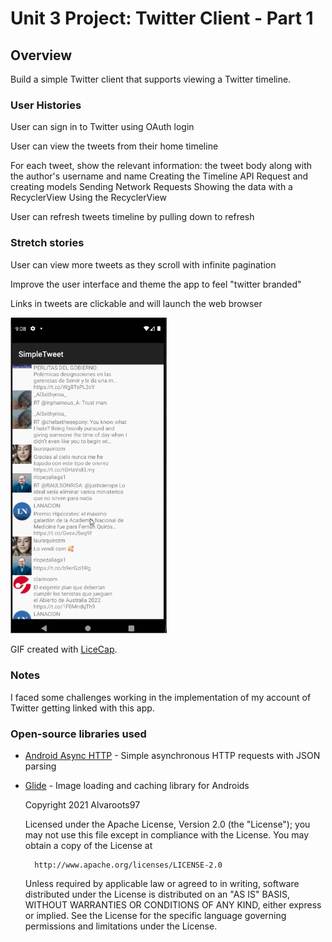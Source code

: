 # Unit 3 Project: Twitter Client - Part 1

## Overview
Build a simple Twitter client that supports viewing a Twitter timeline.

### User Histories

User can sign in to Twitter using OAuth login

User can view the tweets from their home timeline

For each tweet, show the relevant information: the tweet body along with the author's username and name
 Creating the Timeline
 API Request and creating models
Sending Network Requests
 Showing the data with a RecyclerView
Using the RecyclerView

User can refresh tweets timeline by pulling down to refresh


### Stretch stories
User can view more tweets as they scroll with infinite pagination

Improve the user interface and theme the app to feel "twitter branded"

Links in tweets are clickable and will launch the web browser

<img src="twitter-walkthrough.gif" width=250><br>

GIF created with [LiceCap](http://www.cockos.com/licecap/).

### Notes
I faced some challenges working in the implementation of my account of Twitter getting linked with this app.

### Open-source libraries used

- [Android Async HTTP](https://github.com/codepath/CPAsyncHttpClient) - Simple asynchronous HTTP requests with JSON parsing
- [Glide](https://github.com/bumptech/glide) - Image loading and caching library for Androids


    Copyright 2021 Alvaroots97

    Licensed under the Apache License, Version 2.0 (the "License");
    you may not use this file except in compliance with the License.
    You may obtain a copy of the License at

        http://www.apache.org/licenses/LICENSE-2.0

    Unless required by applicable law or agreed to in writing, software
    distributed under the License is distributed on an "AS IS" BASIS,
    WITHOUT WARRANTIES OR CONDITIONS OF ANY KIND, either express or implied.
    See the License for the specific language governing permissions and
    limitations under the License.
